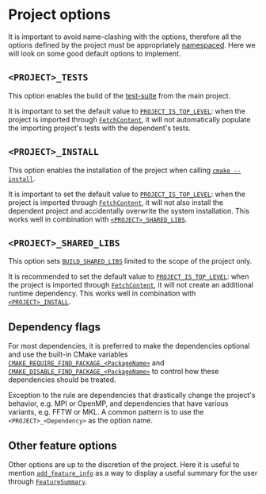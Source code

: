 # Project options

It is important to avoid name-clashing with the options, therefore all the
options defined by the project must be appropriately [namespaced]. Here we will
look on some good default options to implement.

## `<PROJECT>_TESTS`

This option enables the build of the [test-suite] from the main project.

It is important to set the default value to [`PROJECT_IS_TOP_LEVEL`]: when the
project is imported through [`FetchContent`], it will not automatically populate
the importing project's tests with the dependent's tests.

## `<PROJECT>_INSTALL`

This option enables the installation of the project when calling [`cmake
--install`].

It is important to set the default value to [`PROJECT_IS_TOP_LEVEL`]: when the
project is imported through [`FetchContent`], it will not also install the
dependent project and accidentally overwrite the system installation. This works
well in combination with [`<PROJECT>_SHARED_LIBS`].

## `<PROJECT>_SHARED_LIBS`

This option sets [`BUILD_SHARED_LIBS`] limited to the scope of the project only.

It is recommended to set the default value to [`PROJECT_IS_TOP_LEVEL`]: when the
project is imported through [`FetchContent`], it will not create an additional
runtime dependency. This works well in combination with [`<PROJECT>_INSTALL`].

## Dependency flags

For most dependencies, it is preferred to make the dependencies optional and use
the built-in CMake variables [`CMAKE_REQUIRE_FIND_PACKAGE_<PackageName>`] and
[`CMAKE_DISABLE_FIND_PACKAGE_<PackageName>`] to control how these dependencies
should be treated.

Exception to the rule are dependencies that drastically change the project's
behavior, e.g. MPI or OpenMP, and dependencies that have various variants, e.g.
FFTW or MKL. A common pattern is to use the `<PROJECT>_<Dependency>` as the
option name.

## Other feature options

Other options are up to the discretion of the project. Here it is useful to
mention [`add_feature_info`] as a way to display a useful summary for the user
through [`FeatureSummary`].

[namespaced]: namespace.md#options
[test-suite]: test-suite.md#as-a-subproject
[`<PROJECT>_SHARED_LIBS`]: #project_shared_libs
[`<PROJECT>_INSTALL`]: #project_install

[`PROJECT_IS_TOP_LEVEL`]: inv:cmake:cmake:variable#variable:PROJECT_IS_TOP_LEVEL
[`FetchContent`]: inv:cmake:cmake:module#module:FetchContent
[`cmake --install`]: inv:cmake:std:cmdoption#cmake.--install
[`BUILD_SHARED_LIBS`]: inv:cmake:cmake:variable#variable:BUILD_SHARED_LIBS
[`CMAKE_REQUIRE_FIND_PACKAGE_<PackageName>`]: inv:cmake:cmake:variable#variable:CMAKE_REQUIRE_FIND_PACKAGE_<PackageName>
[`CMAKE_DISABLE_FIND_PACKAGE_<PackageName>`]: inv:cmake:cmake:variable#variable:CMAKE_DISABLE_FIND_PACKAGE_<PackageName>
[`add_feature_info`]: inv:cmake:cmake:command#command:add_feature_info
[`FeatureSummary`]: inv:cmake:cmake:module#module:FeatureSummary
